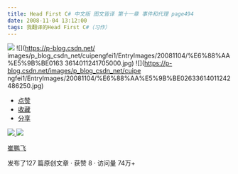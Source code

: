 ```yaml
---
title: Head First C# 中文版 图文皆译 第十一章 事件和代理 page494
date: 2008-11-04 13:12:00
tags: 我翻译的Head First C#（习作）
---
```

![](https://p-blog.csdn.net/images/p_blog_csdn_net/cuipengfei1/EntryImages/20081104/%E6%88%AA%E5%9B%BE00633614011241236250.jpg) ![](https://p-blog.csdn.net/
images/p_blog_csdn_net/cuipengfei1/EntryImages/20081104/%E6%88%AA%E5%9B%BE0163
3614011241705000.jpg) ![](https://p-blog.csdn.net/images/p_blog_csdn_net/cuipe
ngfei1/EntryImages/20081104/%E6%88%AA%E5%9B%BE02633614011242486250.jpg)

  * [ 点赞  ](javascript:;)
  * [ 收藏  ](javascript:;)
  * [ 分享 ](javascript:;)

[ ![](https://profile.csdnimg.cn/5/2/5/3_cuipengfei1)
![](https://g.csdnimg.cn/static/user-reg-year/1x/11.png)
](https://blog.csdn.net/cuipengfei1)

[ 崔鹏飞 ](https://blog.csdn.net/cuipengfei1)

发布了127 篇原创文章  ·  获赞 8  ·  访问量 74万+

